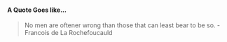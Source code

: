#### A Quote Goes like...
> No men are oftener wrong than those that can least bear to be so.
> -Francois de La Rochefoucauld